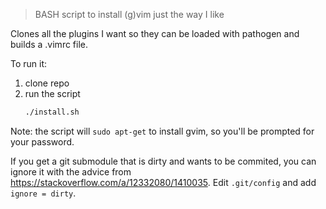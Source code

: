 > BASH script to install (g)vim just the way I like

Clones all the plugins I want so they can be loaded with pathogen and builds a .vimrc file.

To run it:

  1. clone repo
  1. run the script
      ```bash
      ./install.sh
      ```

Note: the script will `sudo apt-get` to install gvim, so you'll be prompted for your password.

If you get a git submodule that is dirty and wants to be commited, you can
ignore it with the advice from https://stackoverflow.com/a/12332080/1410035.
Edit `.git/config` and add `ignore = dirty`.
